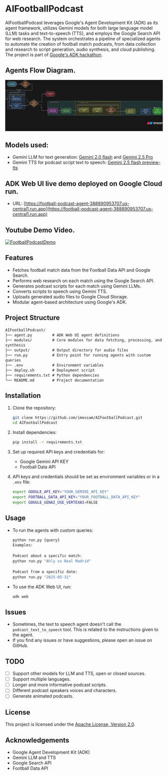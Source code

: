 # AIFootballPodcast
AIFootballPodcast leverages Google's Agent Development Kit (ADK) as its agent framework, utilizes Gemini models for both large language model (LLM) tasks and text-to-speech (TTS), and employs the Google Search API for web research. The system orchestrates a pipeline of specialized agents to automate the creation of football match podcasts, from data collection and research to script generation, audio synthesis, and cloud publishing.
The project is part of [Google's ADK hackathon](https://googlecloudmultiagents.devpost.com/).


## Agents Flow Diagram.
![AIFootballPodcastDiagram](assets/diagram.png)

## Models used:

- Gemini LLM for text generation: [Gemini 2.0 flash](https://cloud.google.com/vertex-ai/generative-ai/docs/models/gemini/2-0-flash) and [Gemini 2.5 Pro](https://cloud.google.com/vertex-ai/generative-ai/docs/models/gemini/2-5-pro)
- Gemini TTS for podcast script text to speech: [Gemini 2.5 flash preview-tts](https://ai.google.dev/gemini-api/docs/models#gemini-2.5-flash-preview-tts)

## ADK Web UI live demo deployed on Google Cloud run.

- URL: [https://football-podcast-agent-388890953707.us-central1.run.app](https://football-podcast-agent-388890953707.us-central1.run.app)

## Youtube Demo Video.

[![FootballPodcastDemo](https://img.youtube.com/vi/dQw4w9WgXcQ/0.jpg)](https://www.youtube.com/watch?v=dQw4w9WgXcQ)

## Features

- Fetches football match data from the Football Data API and Google Search.
- Performs web research on each match using the Google Search API.
- Generates podcast scripts for each match using Gemini LLMs.
- Converts scripts to speech using Gemini TTS.
- Uploads generated audio files to Google Cloud Storage.
- Modular agent-based architecture using Google's ADK.

## Project Structure

```
AIFootballPodcast/
├── agent.py         # ADK Web UI agent definitions
├── modules/         # Core modules for data fetching, processing, and synthesis
├── output/          # Output directory for audio files
├── run.py           # Entry point for running agents with custom queries
├── .env             # Environment variables
├── deploy.sh        # Deployment script
├── requirements.txt # Python dependencies
└── README.md        # Project documentation
```

## Installation

1. Clone the repository:
    ```bash
    git clone https://github.com/imessam/AIFootballPodcast.git
    cd AIFootballPodcast
    ```

2. Install dependencies:
    ```bash
    pip install -r requirements.txt
    ```

3. Set up required API keys and credentials for:
    - Google Gemini API KEY
    - Football Data API
4. API keys and credentials should be set as environment variables or in a `.env` file:

    ```bash
    export GOOGLE_API_KEY="YOUR_GEMINI_API_KEY"
    export FOOTBALL_DATA_API_KEY="YOUR_FOOTBALL_DATA_API_KEY"
    export GOOGLE_GENAI_USE_VERTEXAI=FALSE
    ```
## Usage

- To run the agents with custom queries:
  ```bash
  python run.py {query} 
  Examples:

  Podcast about a specific match: 
  python run.py "Ahly vs Real Madrid"

  Podcast from a specific date:
  python run.py "2025-05-31"
  ```
- To use the ADK Web UI, run:
  ```bash
  adk web
  ```

## Issues

- Sometimes, the text to speech agent doesn't call the `podcast_text_to_speech` tool. This is related to the instructions given to the agent.
- If you find any issues or have suggestions, please open an issue on GitHub.

## TODO
- [ ] Support other models for LLM and TTS, open or closed sources.
- [ ] Support multiple languages.
- [ ] Longer and more informative podcast scripts.
- [ ] Different podcast speakers voices and characters.
- [ ] Generate animated podcasts.

## License

This project is licensed under the [Apache License, Version 2.0](LICENSE).

## Acknowledgements

- Google Agent Development Kit (ADK)
- Gemini LLM and TTS
- Google Search API
- Football Data API

